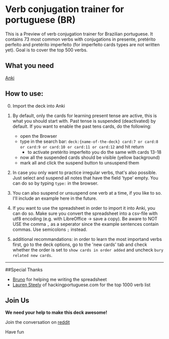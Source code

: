Verb conjugation trainer for portuguese (BR)
============================================

This is a Preview of verb conjugation trainer for Brazilian portuguese.
It contains 73 most common verbs with conjugations in presente, pretérito perfeito and pretérito imperfeito (for imperfeito cards types are not written yet).
Goal is to cover the top 500 verbs.

## What you need

  [Anki](http://ankisrs.net)
  
## How to use:

0. Import the deck into Anki

1. By default, only the cards for learning present tense are active, this is what you should start with.
Past tense is suspended (deactivated) by default. If you want to enable the past tens cards, do the following:
   * open the Browser
   * type in the search bar: `deck:{name-of-the-deck} card:7 or card:8 or card:9 or card:10 or card:11 or card:12` and hit return
      * to activate pretérito imperfeito you do the same with cards 13-18 
   * now all the suspended cards should be visible (yellow background)
   * mark all and click the suspend button to unsuspend them
2. In case you only want to practice irregular verbs, that's also possible. Just select and suspend all notes that have the field 'type' empty. You can do so by typing `type:` in the browser.
3. You can also suspend or unsuspend one verb at a time, if you like to so. I'll include an example here in the future.
4. If you want to use the spreadsheet in order to import it into Anki, you can do so. Make sure you convert the spreadsheet into a csv-file with utf8 encoding (e.g. with LibreOffice -> save a copy). Be aware to NOT USE the comma `,` as a seperator since the example sentences contain commas. Use semicolons `;` instead.
5. additional recommandations: in order to learn the most importand verbs first, go to the deck options, go to the 'new cards' tab and check whether the order is set to `show cards in order added` and uncheck `bury related new cards`.

--------------------------

##Special Thanks

* [Bruno](https://www.reddit.com/user/Brunolimaam) for helping me writing the spreadsheet
* [Lauren Steely](http://hackingportuguese.com/sample-page/the-1000-most-common-verbs-in-portuguese/) of hackingportuguese.com for the top 1000 verb list

## Join Us

**We need your help to make this deck awesome!**

Join the conversation on [reddit](https://www.reddit.com/r/Portuguese/comments/4dxpeq/project_help_me_to_build_a_great_verb_conjugation/)

Have fun
